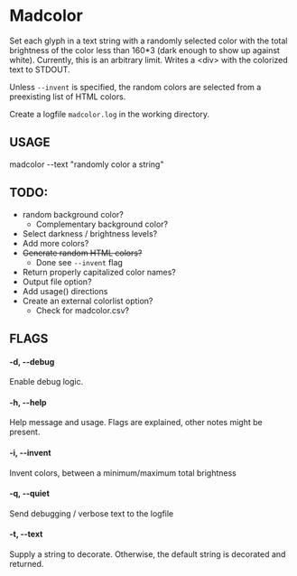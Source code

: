 # Madcolor

Set each glyph in a text string with a randomly selected color with the
total brightness of the color less than 160*3 (dark enough
to show up against white). Currently, this is an arbitrary
limit. Writes a &lt;div&gt; with the colorized text to STDOUT.

Unless `--invent` is specified, the random colors are selected
from a preexisting list of HTML colors.

Create a logfile `madcolor.log` in the working directory.

## USAGE
madcolor --text "randomly color a string"

## TODO:
* random background color?
  * Complementary background color?
* Select darkness / brightness levels?
* Add more colors?
* ~~Generate random HTML colors?~~
  * Done see `--invent` flag
* Return properly capitalized color names?
* Output file option?
* Add usage() directions
* Create an external colorlist option?
  * Check for madcolor.csv?

## FLAGS

#### -d, --debug
Enable debug logic.

#### -h, --help
Help message and usage. Flags are explained, other notes might be
present.

#### -i, --invent
Invent colors, between a minimum/maximum total brightness

#### -q, --quiet
Send debugging / verbose text to the logfile 

#### -t, --text 
Supply a string to decorate. Otherwise, the default string is decorated and returned.


